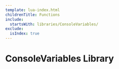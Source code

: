 ```yaml
---
template: lua-index.html
childrenTitle: Functions
include:
  startsWith: libraries/ConsoleVariables/
exclude:
  isIndex: true
---
```


# ConsoleVariables Library
